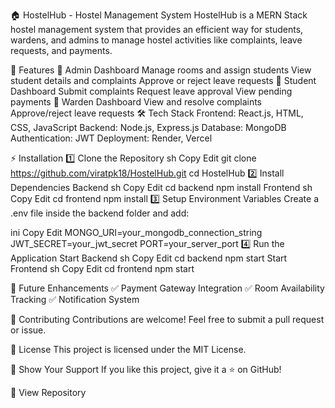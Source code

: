 
🏠 HostelHub - Hostel Management System
HostelHub is a MERN Stack hostel management system that provides an efficient way for students, wardens, and admins to manage hostel activities like complaints, leave requests, and payments.


🚀 Features
🔹 Admin Dashboard
Manage rooms and assign students
View student details and complaints
Approve or reject leave requests
🔹 Student Dashboard
Submit complaints
Request leave approval
View pending payments
🔹 Warden Dashboard
View and resolve complaints
Approve/reject leave requests
🛠️ Tech Stack
Frontend: React.js, HTML, CSS, JavaScript
Backend: Node.js, Express.js
Database: MongoDB
Authentication: JWT
Deployment: Render, Vercel

⚡ Installation
1️⃣ Clone the Repository
sh
Copy
Edit
git clone https://github.com/viratpk18/HostelHub.git
cd HostelHub
2️⃣ Install Dependencies
Backend
sh
Copy
Edit
cd backend
npm install
Frontend
sh
Copy
Edit
cd frontend
npm install
3️⃣ Setup Environment Variables
Create a .env file inside the backend folder and add:

ini
Copy
Edit
MONGO_URI=your_mongodb_connection_string
JWT_SECRET=your_jwt_secret
PORT=your_server_port
4️⃣ Run the Application
Start Backend
sh
Copy
Edit
cd backend
npm start
Start Frontend
sh
Copy
Edit
cd frontend
npm start

🎯 Future Enhancements
✅ Payment Gateway Integration
✅ Room Availability Tracking
✅ Notification System

🤝 Contributing
Contributions are welcome! Feel free to submit a pull request or issue.

📜 License
This project is licensed under the MIT License.

🌟 Show Your Support
If you like this project, give it a ⭐ on GitHub!

🔗 View Repository
